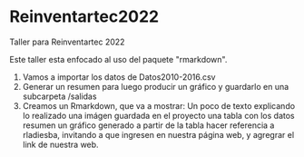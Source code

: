 # Reinventartec2022
Taller para Reinventartec 2022

Este taller esta enfocado al uso del paquete "rmarkdown".

1) Vamos a importar los datos de Datos2010-2016.csv
2) Generar un resumen para luego producir un gráfico y guardarlo en una subcarpeta /salidas
3) Creamos un Rmarkdown, que va a mostrar:
   Un poco de texto explicando lo realizado 
   una imágen guardada en el proyecto 
   una tabla con los datos resumen
   un gráfico generado a partir de la tabla
   hacer referencia a rladiesba, invitando a que ingresen en nuestra página web, y agregrar el link de nuestra web.
   
